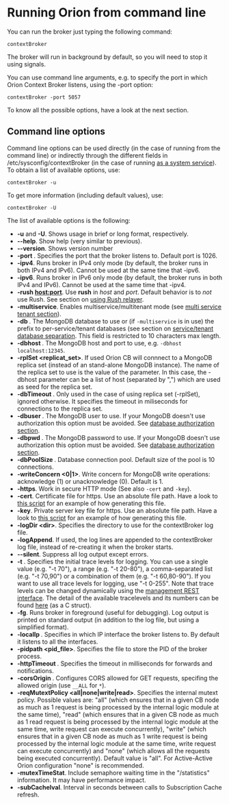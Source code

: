 # Running Orion from command line

You can run the broker just typing the following command:

    contextBroker

The broker will run in background by default, so you will need to stop
it using signals.

You can use command line arguments, e.g. to specify the port in which
Orion Context Broker listens, using the -port option:

    contextBroker -port 5057

To know all the possible options, have a look at the next section.

## Command line options

Command line options can be used directly (in the case of running from
the command line) or indirectly
through the different fields in /etc/sysconfig/contextBroker (in the
case of running [as a system service](running.md)).
To obtain a list of available options, use:

    contextBroker -u

To get more information (including default values), use:

    contextBroker -U

The list of available options is the following:

-   **-u** and **-U**. Shows usage in brief or long
    format, respectively.
-   **--help**. Show help (very similar to previous).
-   **--version**. Shows version number
-   **-port <port>**. Specifies the port that the broker listens to.
    Default port is 1026.
-   **-ipv4**. Runs broker in IPv4 only mode (by default, the broker
    runs in both IPv4 and IPv6). Cannot be used at the same time
    that -ipv6.
-   **-ipv6**. Runs broker in IPv6 only mode (by default, the broker
    runs in both IPv4 and IPv6). Cannot be used at the same time
    that -ipv4.
-   **-rush <host:port>**. Use **rush** in *host* and
    *port*. Default behavior is to *not* use Rush. See section
    on [using Rush relayer](rush.md).
-   **-multiservice**. Enables multiservice/multitenant mode (see [multi
    service tenant section](../user/multitenancy.md)).
-   **-db <db>**. The MongoDB database to use or
    (if `-multiservice` is
    in use) the prefix to per-service/tenant databases (see section on
    [service/tenant database
    separation](../user/multitenancy.md). This field is restricted to 10 characters
    max length.
-   **-dbhost <host>**. The MongoDB host and port to use, e.g. `-dbhost
    localhost:12345`.
-   **-rplSet <replicat_set>**. If used Orion CB will connnect to a
    MongoDB replica set (instead of an stand-alone MongoDB instance).
    The name of the replica set to use is the value of the parameter. In
    this case, the -dbhost parameter can be a list of host (separated
    by ",") which are used as seed for the replica set.
-   **-dbTimeout <interval>**. Only used in the case of using replica
    set (-rplSet), ignored otherwise. It specifies the timeout in
    miliseconds for connections to the replica set.
-   **-dbuser <user>**. The MongoDB user to use. If your MongoDB doesn't
    use authorization this option must be avoided. See [database
    authorization section](database_admin.md#database-authorization).
-   **-dbpwd <pass>**. The MongoDB password to use. If your MongoDB
    doesn't use authorization this option must be avoided. See [database
    authorization section]( database_admin.md#database-authorization).
-   **-dbPoolSize <size>**. Database connection pool. Default size of
    the pool is 10 connections.
-   **-writeConcern <0|1>**. Write concern for MongoDB write operations:
    acknowledge (1) or unacknowledge (0). Default is 1.
-   **-https**. Work in secure HTTP mode (See also `-cert` and `-key`).
-   **-cert**. Certificate file for https. Use an absolute
    file path. Have a look to [this
    script](https://github.com/telefonicaid/fiware-orion/blob/master/scripts/httpsPrepare.sh)
    for an example of how generating this file.
-   **-key**. Private server key file for https. Use an absolute
    file path. Have a look to [this
    script](https://github.com/telefonicaid/fiware-orion/blob/master/scripts/httpsPrepare.sh)
    for an example of how generating this file.
-   **-logDir <dir\>**. Specifies the directory to use for the contextBroker log file.
-   **-logAppend**. If used, the log lines are appended to the
    contextBroker log file, instead of re-creating it when the
    broker starts.
-   **--silent**. Suppress all log output except errors.
-   **-t <trace level>**. Specifies the initial trace levels
    for logging. You can use a single value (e.g. "-t 70"), a
    range (e.g. "-t 20-80"), a comma-separated list (e.g. "-t 70,90") or
    a combination of them (e.g. "-t 60,80-90"). If you want to use all
    trace levels for logging, use "-t 0-255". Note that trace levels can
    be changed dynamically using the [management REST
    interface](management_api.md). The detail of the
    available tracelevels and its numbers can be found
    [here](https://github.com/telefonicaid/fiware-orion/blob/develop/src/lib/logMsg/traceLevels.h)
    (as a C struct).
-   **-fg**. Runs broker in foreground (useful for debugging). Log output is printed on standard output
    (in addition to the log file, but using a simplified format).
-   **-localIp <ip>**. Specifies in which IP interface the broker
    listens to. By default it listens to all the interfaces.
-   **-pidpath <pid_file>**. Specifies the file to store the PID of the
    broker process.
-   **-httpTimeout <interval>**. Specifies the timeout in milliseconds
    for forwards and notifications.
-   **-corsOrigin <domain>**. Configures CORS allowed for GET requests,
    specifing the allowed origin (use `__ALL` for `*`).
-   **-reqMutextPolicy <all|none|write|read>**. Specifies the internal
    mutext policy. Possible values are: "all" (which ensures that in a
    given CB node as much as 1 request is being processed by the
    internal logic module at the same time), "read" (which ensures that
    in a given CB node as much as 1 read request is being processed by
    the internal logic module at the same time, write request can
    execute concurrently), "write" (which ensures that in a given CB
    node as much as 1 write request is being processed by the internal
    logic module at the same time, write request can
    execute concurrently) and "none" (which allows all the requests
    being executed concurrently). Default value is "all". For
    Active-Active Orion configuration "none" is recommended.
-   **-mutexTimeStat**. Include semaphore waiting time in the
    "/statistics" information. It may have performance impact.
-   **-subCacheIval**. Interval in seconds between calls to Subscription Cache refresh.
